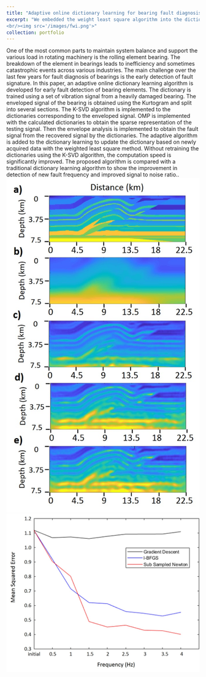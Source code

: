 ```yaml
---
title: "Adaptive online dictionary learning for bearing fault diagnosis"
excerpt: "We embedded the weight least square algorithm into the dictionary learning algorithm to reduce the computation effort of the tradtional dictionary learning algorithm.
<br/><img src='/images/fwi.png'>"
collection: portfolio
---
```


One of the most common parts to maintain system balance and support the various load in rotating machinery is the rolling element bearing. The breakdown of the element in bearings leads to inefficiency and sometimes catastrophic events across various industries. The main challenge over the last few years for fault diagnosis of bearings is the early detection of fault signature. In this paper, an adaptive online dictionary learning algorithm is developed for early fault detection of bearing elements. The dictionary is trained using a set of vibration signal from a heavily damaged bearing. The enveloped signal of the bearing is obtained using the Kurtogram and split into several sections. The K-SVD algorithm is implemented to the dictionaries corresponding to the enveloped signal. OMP is implemented with the calculated dictionaries to obtain the sparse representation of the testing signal. Then the envelope analysis is implemented to obtain the fault signal from the recovered signal by the dictionaries. The adaptive algorithm is added to the dictionary learning to update the dictionary based on newly acquired data with the weighted least square method. Without retraining the dictionaries using the K-SVD algorithm, the computation speed is significantly improved. The proposed algorithm is compared with a traditional dictionary learning algorithm to show the improvement in detection of new fault frequency and improved signal to noise ratio..
<br/><img src='/images/comparison.jpg'><br/><img src='/images/MSE.jpg'>
